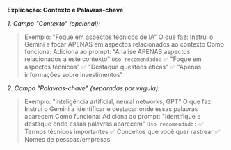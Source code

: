**Explicação: Contexto e Palavras-chave**`

*1. Campo "Contexto" (opcional):*
>Exemplo: "Foque em aspectos técnicos de IA"
O que faz: Instrui o Gemini a focar APENAS em aspectos relacionados ao contexto
Como funciona: Adiciona ao prompt: "Analise APENAS aspectos relacionados a este contexto"
``Uso recomendado:``
✅ "Foque em aspectos técnicos"
✅ "Destaque questões éticas"
✅ "Apenas informações sobre investimentos"

*2. Campo "Palavras-chave" (separadas por vírgula):*
>Exemplo: "inteligência artificial, neural networks, GPT"
O que faz: Instrui o Gemini a identificar e destacar onde essas palavras aparecem
Como funciona: Adiciona ao prompt: "Identifique e destaque onde essas palavras aparecem"
``Uso recomendado:``
✅ Termos técnicos importantes
✅ Conceitos que você quer rastrear
✅ Nomes de pessoas/empresas
